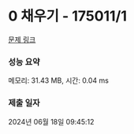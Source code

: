 # 0 채우기 - 175011/1 

[문제 링크](https://level.goorm.io/exam/175011/0-%EC%B1%84%EC%9A%B0%EA%B8%B0/quiz/1) 

### 성능 요약

메모리: 31.43 MB, 시간: 0.04 ms

### 제출 일자

2024년 06월 18일 09:45:12

